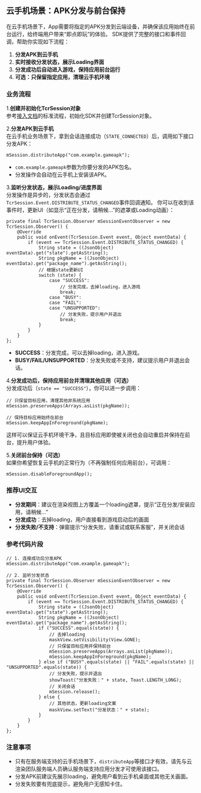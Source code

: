 ## 云手机场景：APK分发与前台保持

在云手机场景下，App需要将指定的APK分发到云端设备，并确保该应用始终在前台运行，给终端用户带来“即点即玩”的体验。
SDK提供了完整的接口和事件回调，帮助你实现如下流程：

1. **分发APK到云手机**
2. **实时接收分发状态，展示Loading界面**
3. **分发成功后自动进入游戏，保持应用前台运行**
4. **可选：只保留指定应用，清理云手机环境**

### 业务流程

1.**创建并初始化TcrSession对象**  
参考[接入文档](云渲染SDK接入指南.md)的标准流程，初始化SDK并创建TcrSession对象。

2.**分发APK到云手机**  
在云手机业务场景下，拿到会话连接成功（`STATE_CONNECTED`）后，调用如下接口分发APK：
```
mSession.distributeApp("com.example.gameapk");
```
- `com.example.gameapk`参数为你要分发的APK包名。
- 分发操作会自动在云手机上安装该APK。

3.**监听分发状态，展示Loading/进度界面**  
分发操作是异步的，分发状态会通过`TcrSession.Event.DISTRIBUTE_STATUS_CHANGED`事件回调通知。
你可以在收到该事件时，更新UI（如显示“正在分发，请稍候...”的遮罩或Loading动画）：
```
private final TcrSession.Observer mSessionEventObserver = new TcrSession.Observer() {
    @Override
    public void onEvent(TcrSession.Event event, Object eventData) {
        if (event == TcrSession.Event.DISTRIBUTE_STATUS_CHANGED) {
            String state = ((JsonObject) eventData).get("state").getAsString();
            String pkgName = ((JsonObject) eventData).get("package_name").getAsString();
            // 根据state更新UI
            switch (state) {
                case "SUCCESS":
                    // 分发完成，去掉loading，进入游戏
                    break;
                case "BUSY":
                case "FAIL":
                case "UNSUPPORTED":
                    // 分发失败，提示用户并退出
                    break;
            }
        }
    }
};
```
- **SUCCESS**：分发完成，可以去掉loading，进入游戏。
- **BUSY/FAIL/UNSUPPORTED**：分发失败或不支持，建议提示用户并退出会话。

4.**分发成功后，保持应用前台并清理其他应用（可选）**  
分发成功后（`state == "SUCCESS"`），你可以进一步调用：
```
// 只保留目标应用，清理其他非系统应用
mSession.preserveApps(Arrays.asList(pkgName));

// 保持目标应用始终在前台
mSession.keepAppInForeground(pkgName);
```
这样可以保证云手机环境干净，且目标应用即使被关闭也会自动重启并保持在前台，提升用户体验。

5.**关闭前台保持（可选）**  
如果你希望恢复云手机的正常行为（不再强制任何应用前台），可调用：
```
mSession.disableForegroundApp();
```
### 推荐UI交互
- **分发期间**：建议在渲染视图上方覆盖一个loading遮罩，提示“正在分发/安装应用，请稍候...”
- **分发成功**：去掉loading，用户直接看到游戏启动后的画面
- **分发失败/不支持**：弹窗提示“分发失败，请重试或联系客服”，并关闭会话

### 参考代码片段
```
// 1. 连接成功后分发APK
mSession.distributeApp("com.example.gameapk");

// 2. 监听分发状态
private final TcrSession.Observer mSessionEventObserver = new TcrSession.Observer() {
    @Override
    public void onEvent(TcrSession.Event event, Object eventData) {
        if (event == TcrSession.Event.DISTRIBUTE_STATUS_CHANGED) {
            String state = ((JsonObject) eventData).get("state").getAsString();
            String pkgName = ((JsonObject) eventData).get("package_name").getAsString();
            if ("SUCCESS".equals(state)) {
                // 去掉loading
                maskView.setVisibility(View.GONE);
                // 只保留目标应用并保持前台
                mSession.preserveApps(Arrays.asList(pkgName));
                mSession.keepAppInForeground(pkgName);
            } else if ("BUSY".equals(state) || "FAIL".equals(state) || "UNSUPPORTED".equals(state)) {
                // 分发失败，提示并退出
                showToast("分发失败：" + state, Toast.LENGTH_LONG);
                // 关闭会话
                mSession.release();
            } else {
                // 其他状态，更新loading文案
                maskView.setText("分发状态：" + state);
            }
        }
    }
};
```
### 注意事项
- 只有在服务端支持的云手机场景下，`distributeApp`等接口才有效，请先与云渲染团队服务端人员确认服务端支持应用分发才可使用该接口。
- 分发APK前建议先展示loading，避免用户看到云手机桌面或其他无关画面。
- 分发失败要有兜底提示，避免用户无感知卡住。